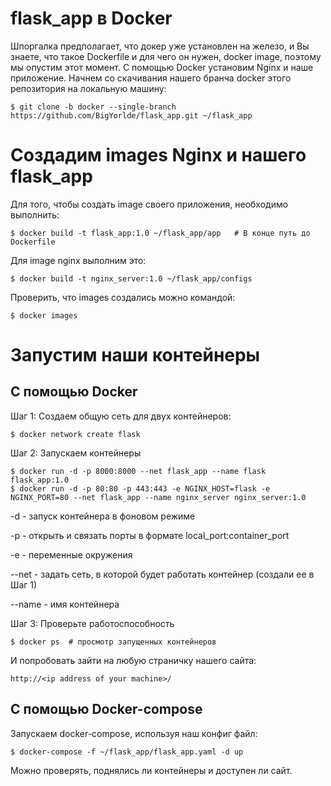 # flask_app в Docker
Шпоргалка предполагает, что докер уже установлен на железо, и Вы знаете, что такое Dockerfile и для чего он нужен, docker image, поэтому мы опустим этот момент.
С помощью Docker установим Nginx и наше приложение.
Начнем со скачивания нашего бранча docker этого репозитория на локальную машину:

    $ git clone -b docker --single-branch https://github.com/BigYorlde/flask_app.git ~/flask_app

# Создадим images Nginx и нашего flask_app

Для того, чтобы создать image своего приложения, необходимо выполнить:

    $ docker build -t flask_app:1.0 ~/flask_app/app   # В конце путь до Dockerfile

Для image nginx выполним это:

    $ docker build -t nginx_server:1.0 ~/flask_app/configs

Проверить, что images создались можно командой:

    $ docker images    

# Запустим наши контейнеры
## С помощью Docker
Шаг 1: Создаем общую сеть для двух контейнеров:

    $ docker network create flask

Шаг 2: Запускаем контейнеры

    $ docker run -d -p 8000:8000 --net flask_app --name flask flask_app:1.0
    $ docker run -d -p 80:80 -p 443:443 -e NGINX_HOST=flask -e NGINX_PORT=80 --net flask_app --name nginx_server nginx_server:1.0

-d - запуск контейнера в фоновом режиме

-p - открыть и связать порты в формате local_port:container_port

-e - переменные окружения

--net - задать сеть, в которой будет работать контейнер (создали ее в Шаг 1)

--name - имя контейнера

Шаг 3: Проверьте работоспособность

    $ docker ps  # просмотр запущенных контейнеров

И попробовать зайти на любую страничку нашего сайта:

    http://<ip address of your machine>/
    
## С помощью Docker-compose
Запускаем docker-compose, используя наш конфиг файл:

    $ docker-compose -f ~/flask_app/flask_app.yaml -d up

Можно проверять, поднялись ли контейнеры и доступен ли сайт.